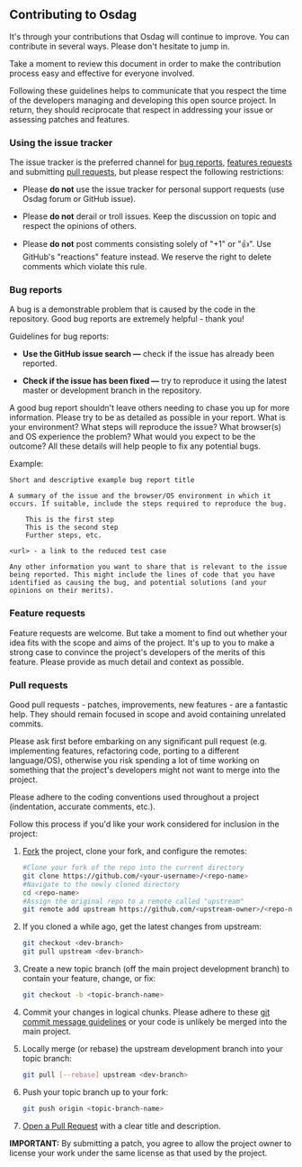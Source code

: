 
## Contributing to Osdag

It's through your contributions that Osdag will continue to improve. You can contribute in several ways. Please don't hesitate to jump in.

Take a moment to review this document in order to make the contribution process easy and effective for everyone involved.

Following these guidelines helps to communicate that you respect the time of the developers managing and developing this open source project. In return, they should reciprocate that respect in addressing your issue or assessing patches and features.

### Using the issue tracker

The issue tracker is the preferred channel for <a href= "#bugs">bug reports</a>, <a href= "#feature">features requests</a> and submitting <a href= "#pull">pull requests</a>, but please respect the following restrictions:

   * Please **do not** use the issue tracker for personal support requests (use Osdag forum or GitHub issue).

   * Please **do not** derail or troll issues. Keep the discussion on topic and respect the opinions of others.

   * Please **do not** post comments consisting solely of "+1" or "👍". Use GitHub's "reactions" feature instead. We reserve the right to delete comments which violate this rule.

### <a id="user-content-bugs" class="anchor" href="#bugs" aria-hidden="true"></a> Bug reports


A bug is a demonstrable problem that is caused by the code in the repository. Good bug reports are extremely helpful - thank you!

Guidelines for bug reports:

   * **Use the GitHub issue search —** check if the issue has already been reported.

   * **Check if the issue has been fixed —** try to reproduce it using the latest master or development branch in the repository.

A good bug report shouldn't leave others needing to chase you up for more information. Please try to be as detailed as possible in your report. What is your environment? What steps will reproduce the issue? What browser(s) and OS experience the problem? What would you expect to be the outcome? All these details will help people to fix any potential bugs.

Example:

    Short and descriptive example bug report title

    A summary of the issue and the browser/OS environment in which it occurs. If suitable, include the steps required to reproduce the bug.

        This is the first step
        This is the second step
        Further steps, etc.

    <url> - a link to the reduced test case

    Any other information you want to share that is relevant to the issue being reported. This might include the lines of code that you have identified as causing the bug, and potential solutions (and your opinions on their merits).

### <a id="user-content-feature" class="anchor" href="#bugs" aria-hidden="true"></a>Feature requests

Feature requests are welcome. But take a moment to find out whether your idea fits with the scope and aims of the project. It's up to you to make a strong case to convince the project's developers of the merits of this feature. Please provide as much detail and context as possible.

### <a id="user-content-pull" class="anchor" href="#bugs" aria-hidden="true"></a>Pull requests

Good pull requests - patches, improvements, new features - are a fantastic help. They should remain focused in scope and avoid containing unrelated commits.

Please ask first before embarking on any significant pull request (e.g. implementing features, refactoring code, porting to a different language/OS), otherwise you risk spending a lot of time working on something that the project's developers might not want to merge into the project.

Please adhere to the coding conventions used throughout a project (indentation, accurate comments, etc.).

Follow this process if you'd like your work considered for inclusion in the project:

   1. <a href= "https://help.github.com/articles/fork-a-repo/">Fork</a> the project, clone your fork, and configure the remotes:
      
       ```bash
       #Clone your fork of the repo into the current directory
       git clone https://github.com/<your-username>/<repo-name>
       #Navigate to the newly cloned directory
       cd <repo-name>
       #Assign the original repo to a remote called "upstream"
       git remote add upstream https://github.com/<upstream-owner>/<repo-name>
       ```
      
   2. If you cloned a while ago, get the latest changes from upstream:
      
       ```bash
       git checkout <dev-branch>
       git pull upstream <dev-branch>
       ```
      
   3. Create a new topic branch (off the main project development branch) to contain your feature, change, or fix:
      
       ```bash
       git checkout -b <topic-branch-name>
       ```
      
   4. Commit your changes in logical chunks. Please adhere to these <a href= "http://tbaggery.com/2008/04/19/a-note-about-git-commit-messages.html">git commit message guidelines</a> or your code is unlikely be merged into the main project.

   5. Locally merge (or rebase) the upstream development branch into your topic branch:
       
       ```bash
       git pull [--rebase] upstream <dev-branch>
       ```
   
   6. Push your topic branch up to your fork:
      
       ```bash
       git push origin <topic-branch-name>
       ```
      
   7. <a href= "https://help.github.com/articles/about-pull-requests/">Open a Pull Request</a> with a clear title and description.

**IMPORTANT:** By submitting a patch, you agree to allow the project owner to license your work under the same license as that used by the project.











